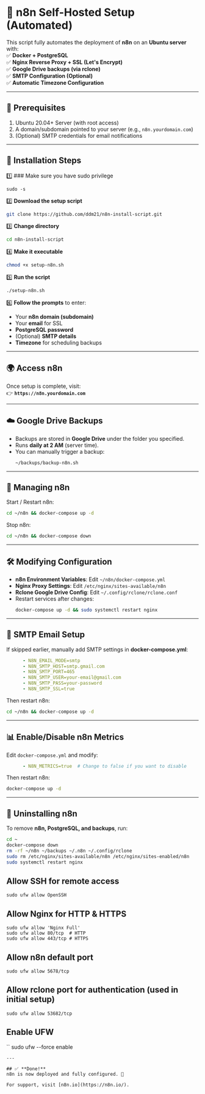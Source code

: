 # 🚀 n8n Self-Hosted Setup (Automated)

This script fully automates the deployment of **n8n** on an **Ubuntu server** with:  
✅ **Docker + PostgreSQL**  
✅ **Nginx Reverse Proxy + SSL (Let's Encrypt)**  
✅ **Google Drive backups (via rclone)**  
✅ **SMTP Configuration (Optional)**  
✅ **Automatic Timezone Configuration**  

---

## 📌 **Prerequisites**  
1. Ubuntu 20.04+ Server (with root access)  
2. A domain/subdomain pointed to your server (e.g., `n8n.yourdomain.com`)  
3. (Optional) SMTP credentials for email notifications  

---

## 🔧 **Installation Steps**  

1️⃣ ### Make sure you have sudo privilege
```
sudo -s
```

2️⃣ **Download the setup script**  
```bash
git clone https://github.com/ddm21/n8n-install-script.git
```

3️⃣ **Change directory**  
```bash
cd n8n-install-script
```

4️⃣ **Make it executable**  
```bash
chmod +x setup-n8n.sh
```

5️⃣ **Run the script**  
```bash
./setup-n8n.sh
```

6️⃣ **Follow the prompts** to enter:  
   - Your **n8n domain (subdomain)**
   - Your **email** for SSL  
   - **PostgreSQL password**  
   - (Optional) **SMTP details**  
   - **Timezone** for scheduling backups  

---

## 🌍 **Access n8n**  
Once setup is complete, visit:  
👉 **`https://n8n.yourdomain.com`**  

---

## ☁️ **Google Drive Backups**  
- Backups are stored in **Google Drive** under the folder you specified.  
- Runs **daily at 2 AM** (server time).  
- You can manually trigger a backup:  
  ```bash
  ~/backups/backup-n8n.sh
  ```

---

## 🔄 **Managing n8n**  
Start / Restart n8n:  
```bash
cd ~/n8n && docker-compose up -d
```
Stop n8n:  
```bash
cd ~/n8n && docker-compose down
```

---

## 🛠 **Modifying Configuration**  
- **n8n Environment Variables**: Edit `~/n8n/docker-compose.yml`  
- **Nginx Proxy Settings**: Edit `/etc/nginx/sites-available/n8n`  
- **Rclone Google Drive Config**: Edit `~/.config/rclone/rclone.conf`  
- Restart services after changes:  
  ```bash
  docker-compose up -d && sudo systemctl restart nginx
  ```

---

## 📧 **SMTP Email Setup**  
If skipped earlier, manually add SMTP settings in **docker-compose.yml**:  
```yaml
      - N8N_EMAIL_MODE=smtp
      - N8N_SMTP_HOST=smtp.gmail.com
      - N8N_SMTP_PORT=465
      - N8N_SMTP_USER=your-email@gmail.com
      - N8N_SMTP_PASS=your-password
      - N8N_SMTP_SSL=true
```
Then restart n8n:  
```bash
cd ~/n8n && docker-compose up -d
```

---

## 📊 **Enable/Disable n8n Metrics**  
Edit `docker-compose.yml` and modify:  
```yaml
      - N8N_METRICS=true  # Change to false if you want to disable
```
Then restart n8n:  
```bash
docker-compose up -d
```

---

## 🎯 **Uninstalling n8n**  
To remove **n8n, PostgreSQL, and backups**, run:  
```bash
cd ~
docker-compose down
rm -rf ~/n8n ~/backups ~/.n8n ~/.config/rclone
sudo rm /etc/nginx/sites-available/n8n /etc/nginx/sites-enabled/n8n
sudo systemctl restart nginx
```

## Allow SSH for remote access
```
sudo ufw allow OpenSSH
```
## Allow Nginx for HTTP & HTTPS
```
sudo ufw allow 'Nginx Full'
sudo ufw allow 80/tcp  # HTTP
sudo ufw allow 443/tcp # HTTPS
```

## Allow n8n default port
```
sudo ufw allow 5678/tcp
```

## Allow rclone port for authentication (used in initial setup)
```
sudo ufw allow 53682/tcp
```

## Enable UFW
``
sudo ufw --force enable
```
---

## ✅ **Done!**  
n8n is now deployed and fully configured. 🚀  

For support, visit [n8n.io](https://n8n.io/).
